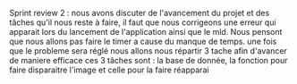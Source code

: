 Sprint review 2 :
nous avons discuter de l'avancement du projet et des tâches qu'il nous reste à faire, il faut que nous corrigeons une erreur qui apparait lors du lancement de 
l'application ainsi que le mld. Nous pensont que nous allons pas faire le timer a cause du manque de temps.
une fois que le probleme sera réglé nous allons nous répartir 3 tache afin d'avancer de maniere efficace ces 3 tâches sont : la base de donnée, la fonction pour faire disparaitre l'image et celle pour la faire réapparai
